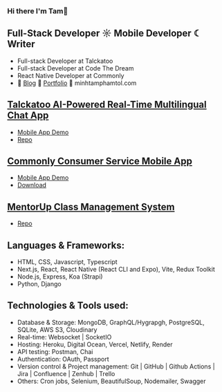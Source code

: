 ### Hi there I'm Tam👋

## Full-Stack Developer ☼ Mobile Developer ☾ Writer 

- Full-stack Developer at Talckatoo
- Full-stack Developer at Code The Dream
- React Native Developer at Commonly
- 📝 [Blog](https://tamp.blog/) 📇 [Portfolio](https://app.miminiverse.fun/) 📧 minhtamphamtol.com


## [Talckatoo AI-Powered Real-Time Multilingual Chat App](https://talckatoo.me)
- [Mobile App Demo](https://www.youtube.com/watch?v=gQEHr54hXcw)
- [Repo](https://github.com/Talckatoo)

## [Commonly Consumer Service Mobile App](https://trycommonly.com)
- [Mobile App Demo](https://youtu.be/1-SBDE5wrGA)
- [Download](https://trycommonly.com/app)
  
## [MentorUp Class Management System](https://mentorup-81w4.onrender.com)
- [Repo](https://github.com/Mentor-Up)

## Languages & Frameworks:

- HTML, CSS, Javascript, Typescript
- Next.js, React, React Native (React CLI and Expo), Vite, Redux Toolkit
- Node.js, Express, Koa (Strapi)
- Python, Django

## Technologies & Tools used:

- Database & Storage: MongoDB, GraphQL/Hygrapgh, PostgreSQL, SQLite, AWS S3, Cloudinary
- Real-time: Websocket | SocketIO
- Hosting: Heroku, Digital Ocean, Vercel, Netlify, Render
- API testing: Postman, Chai
- Authentication: OAuth, Passport
- Version control & Project management: Git | GitHub | Github Actions | Jira | Confluence | Zenhub | Trello
- Others: Cron jobs, Selenium, BeautifulSoup, Nodemailer, Swagger
